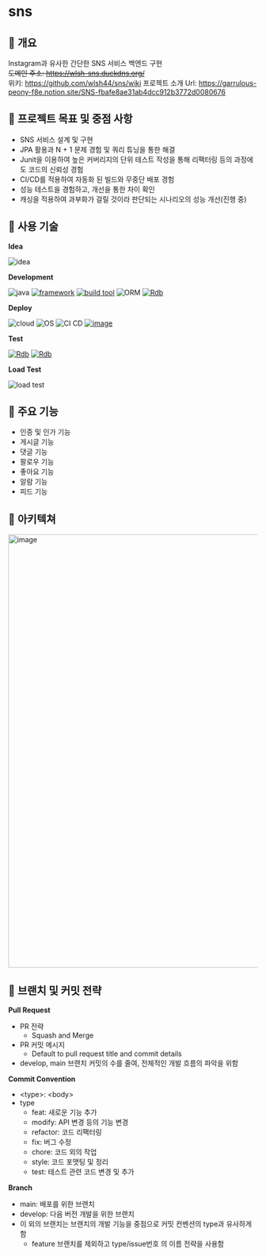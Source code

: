 # sns

## 📌 개요

Instagram과 유사한 간단한 SNS 서비스 백엔드 구현<br>
~~도메인 주소: https://wlsh-sns.duckdns.org/ <br>~~
위키: https://github.com/wlsh44/sns/wiki
프로젝트 소개 Url: https://garrulous-peony-f8e.notion.site/SNS-fbafe8ae31ab4dcc912b3772d0080676

## 📌 프로젝트 목표 및 중점 사항

- SNS 서비스 설계 및 구현
- JPA 활용과 N + 1 문제 경험 및 쿼리 튜닝을 통한 해결  
- Junit을 이용하여 높은 커버리지의 단위 테스트 작성을 통해 리팩터링 등의 과정에도 코드의 신뢰성 경험
- CI/CD를 적용하여 자동화 된 빌드와 무중단 배포 경험
- 성능 테스트을 경험하고, 개선을 통한 차이 확인
- 캐싱을 적용하여 과부화가 걸릴 것이라 판단되는 시나리오의 성능 개선(진행 중)

## 📌 사용 기술

**Idea**

![idea](https://img.shields.io/badge/IntelliJ-grey)

**Development**

![java](https://img.shields.io/badge/open--jdk-17-brightgreen)
[![framework](https://img.shields.io/badge/spring%20boot-2.7.8-yellowgreen)](https://github.com/spring-projects/spring-boot/wiki/Spring-Boot-2.7-Release-Notes)
[![build tool](https://img.shields.io/badge/gradle-7.6-orange)](https://gradle.org/)
![ORM](https://img.shields.io/badge/JPA-grey)
[![Rdb](https://img.shields.io/badge/MySQL-8.0-blue)](https://dev.mysql.com/doc/refman/8.0/en/)

**Deploy**

![cloud](https://img.shields.io/badge/Naver%20Cloud%20Platform-grey)
![OS](https://img.shields.io/badge/ubuntu-18.04-red)
![CI CD](https://img.shields.io/badge/Github%20Actions-grey)
[![image](https://img.shields.io/badge/docker-latest-lightgrey)](https://hub.docker.com/r/k87913j/sns)

**Test**

[![Rdb](https://img.shields.io/badge/JUnit-5.0-yellow)](https://junit.org/junit5/)
[![Rdb](https://img.shields.io/badge/mockito-5.3-yellowgreen)](https://site.mockito.org/)


**Load Test**

![load test](https://img.shields.io/badge/ngrinder-3.5-green)


## 📌 주요 기능

- 인증 및 인가 기능
- 게시글 기능
- 댓글 기능
- 팔로우 기능
- 좋아요 기능
- 알람 기능
- 피드 기능

## 📌 아키텍쳐

<img width="873" alt="image" src="https://github.com/wlsh44/sns/assets/49276666/a496bb73-b8ce-4bee-b399-354ed67d6302">


## 📌 브랜치 및 커밋 전략

**Pull Request**

- PR 전략
  - Squash and Merge
- PR 커밋 메시지
  - Default to pull request title and commit details
- develop, main 브랜치 커밋의 수를 줄여, 전체적인 개발 흐름의 파악을 위함

**Commit Convention**

- \<type>: \<body>
- type
  - feat: 새로운 기능 추가
  - modify: API 변경 등의 기능 변경
  - refactor: 코드 리팩터링
  - fix: 버그 수정
  - chore: 코드 외의 작업
  - style: 코드 포맷팅 및 정리
  - test: 테스트 관련 코드 변경 및 추가

**Branch**

- main: 배포를 위한 브랜치
- develop: 다음 버전 개발을 위한 브랜치
- 이 외의 브랜치는 브랜치의 개발 기능을 중점으로 커밋 컨벤션의 type과 유사하게 함
  - feature 브랜치를 제외하고 type/issue번호 의 이름 전략을 사용함
